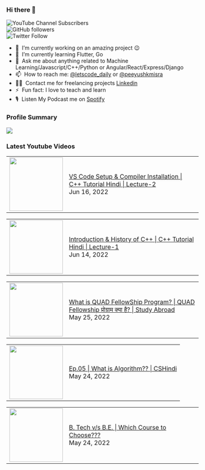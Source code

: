 ### Hi there 👋

![YouTube Channel Subscribers](https://img.shields.io/youtube/channel/subscribers/UCgmk1KXmrHXt_DO0kScyVmQ?style=social)  
![GitHub followers](https://img.shields.io/github/followers/misrapk?style=social)  
![Twitter Follow](https://img.shields.io/twitter/follow/peeyushkmisra?style=social)

- 🔭 &nbsp;I’m currently working on an amazing project :wink:
- 🌱 &nbsp;I’m currently learning Flutter, Go
- 💬 &nbsp;Ask me about anything related to Machine Learning/Javascript/C++/Python or Angular/React/Express/Django
- 📫 &nbsp;How to reach me: [@letscode_daily](https://www.instagram.com/letscode_daily/) or [@peeyushkmisra](https://www.instagram.com/peeyushkmisra/)
- 👨‍💻 &nbsp;Contact me for freelancing projects [Linkedin](https://www.linkedin.com/in/peeyushkmisra/)
- ⚡ &nbsp;Fun fact: I love to teach and learn
- 🎙 &nbsp;Listen My Podcast me on [Spotify](https://open.spotify.com/show/5HlTHA4yxnj56N1klajpQc)

### Profile Summary

![](https://github-profile-summary-cards.vercel.app/api/cards/profile-details?username=misrapk&theme=dracula)

### Latest Youtube Videos

<!-- YOUTUBE:START --><table><tr><td><a href="https://www.youtube.com/watch?v=eS5-1HdW_MA"><img width="140px" src="https://i.ytimg.com/vi/eS5-1HdW_MA/mqdefault.jpg"></a></td>
<td><a href="https://www.youtube.com/watch?v=eS5-1HdW_MA">VS Code Setup &amp; Compiler Installation | C++ Tutorial Hindi | Lecture-2</a><br/>Jun 16, 2022</td></tr></table>
<table><tr><td><a href="https://www.youtube.com/watch?v=UWjdTY6ii0Y"><img width="140px" src="https://i.ytimg.com/vi/UWjdTY6ii0Y/mqdefault.jpg"></a></td>
<td><a href="https://www.youtube.com/watch?v=UWjdTY6ii0Y">Introduction &amp; History of C++ | C++ Tutorial Hindi | Lecture-1</a><br/>Jun 14, 2022</td></tr></table>
<table><tr><td><a href="https://www.youtube.com/watch?v=XG6zkm3jMvY"><img width="140px" src="https://i.ytimg.com/vi/XG6zkm3jMvY/mqdefault.jpg"></a></td>
<td><a href="https://www.youtube.com/watch?v=XG6zkm3jMvY">What is QUAD FellowShip Program? | QUAD Fellowship प्रोग्राम क्या है? | Study Abroad</a><br/>May 25, 2022</td></tr></table>
<table><tr><td><a href="https://www.youtube.com/watch?v=_MXP0qR0wok"><img width="140px" src="https://i.ytimg.com/vi/_MXP0qR0wok/mqdefault.jpg"></a></td>
<td><a href="https://www.youtube.com/watch?v=_MXP0qR0wok">Ep.05 | What is Algorithm?? | CSHindi</a><br/>May 24, 2022</td></tr></table>
<table><tr><td><a href="https://www.youtube.com/watch?v=kKBJvaQANZc"><img width="140px" src="https://i.ytimg.com/vi/kKBJvaQANZc/mqdefault.jpg"></a></td>
<td><a href="https://www.youtube.com/watch?v=kKBJvaQANZc">B. Tech v/s B.E. | Which Course to Choose???</a><br/>May 24, 2022</td></tr></table>
<!-- YOUTUBE:END -->
